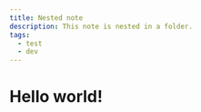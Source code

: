 ```yaml
---
title: Nested note
description: This note is nested in a folder.
tags:
  - test
  - dev
---
```


# Hello world!
